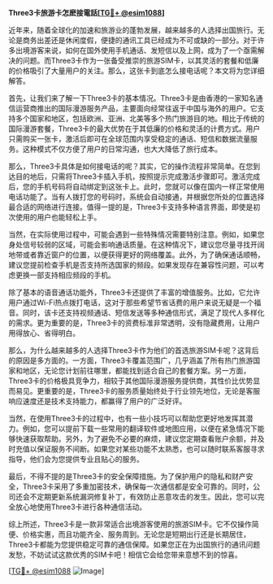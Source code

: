 **Three3卡旅游卡怎麽接電話[[TG💪+ @esim1088](https://t.me/s/esim1088)]**

近年来，随着全球化的加速和旅游业的蓬勃发展，越来越多的人选择出国旅行。无论是商务出差还是休闲度假，便捷的通讯工具已经成为不可或缺的一部分。对于许多出境游客来说，如何在国外使用手机通话、发短信以及上网，成为了一个亟需解决的问题。而Three3卡作为一张备受推崇的旅游SIM卡，以其灵活的套餐和低廉的价格吸引了大量用户的关注。那么，这张卡到底怎么接电话呢？本文将为您详细解答。

首先，让我们来了解一下Three3卡的基本情况。Three3卡是由香港的一家知名通信运营商推出的国际漫游服务产品，主要面向经常往返于中国与海外的用户。它支持多个国家和地区，包括欧洲、亚洲、北美等多个热门旅游目的地。相比于传统的国际漫游套餐，Three3卡的最大优势在于其低廉的价格和灵活的计费方式。用户只需购买一张卡，激活后即可在全球范围内享受稳定的通话、短信和数据流量服务。这种模式不仅方便了用户的日常沟通，也大大降低了旅行成本。

那么，Three3卡具体是如何接电话的呢？其实，它的操作流程非常简单。在您到达目的地后，只需将Three3卡插入手机，按照提示完成激活步骤即可。激活完成后，您的手机号码将自动绑定到这张卡上。此时，您就可以像在国内一样正常使用电话功能了。当有人拨打您的号码时，系统会自动接通，并根据您所处的位置选择最合适的网络进行连接。值得一提的是，Three3卡支持多种语言界面，即使是初次使用的用户也能轻松上手。

当然，在实际使用过程中，可能会遇到一些特殊情况需要特别注意。例如，如果您身处信号较弱的区域，可能会影响通话质量。在这种情况下，建议您尽量寻找开阔地带或者靠近窗户的位置，以便获得更好的网络覆盖。此外，为了确保通话顺畅，建议您提前检查手机是否支持所选国家的频段。如果发现存在兼容性问题，可以考虑更换一部支持相应频段的手机。

除了基本的语音通话功能外，Three3卡还提供了丰富的增值服务。比如，它允许用户通过Wi-Fi热点拨打电话，这对于那些希望节省话费的用户来说无疑是一个福音。同时，该卡还支持视频通话、短信发送等多种通信形式，满足了现代人多样化的需求。更为重要的是，Three3卡的资费标准非常透明，没有隐藏费用，让用户用得放心、省得明白。

那么，为什么越来越多的人选择Three3卡作为他们的首选旅游SIM卡呢？这背后的原因是多方面的。一方面，Three3卡覆盖范围广，几乎涵盖了所有热门旅游国家和地区，无论您计划前往哪里，都能找到适合自己的套餐方案。另一方面，Three3卡的价格极具竞争力，相较于其他国际漫游服务提供商，其性价比优势显而易见。更重要的是，Three3卡的服务质量始终处于行业领先地位，无论是客服响应速度还是技术支持能力，都赢得了用户的广泛好评。

当然，在使用Three3卡的过程中，也有一些小技巧可以帮助您更好地发挥其潜力。例如，您可以提前下载一些常用的翻译软件或地图应用，以便在紧急情况下能够快速获取帮助。另外，为了避免不必要的麻烦，建议您定期查看账户余额，并及时充值以保证服务不间断。如果您对某些功能不太熟悉，也可以随时联系客服寻求指导，他们会为您提供专业且贴心的服务。

最后，不得不提的是Three3卡的安全保障措施。为了保护用户的隐私和财产安全，Three3卡采用了多重加密技术，确保每一次通信都是安全可靠的。同时，公司还会不定期更新系统漏洞修复补丁，有效防止恶意攻击的发生。因此，您可以完全放心地使用Three3卡进行各种通信活动。

综上所述，Three3卡是一款非常适合出境游客使用的旅游SIM卡。它不仅操作简便、价格实惠，而且功能齐全、服务周到。无论您是短期出行还是长期居住，Three3卡都能为您提供稳定可靠的通信保障。如果您正在为出国旅行的通讯问题发愁，不妨试试这款优秀的SIM卡吧！相信它会给您带来意想不到的惊喜。

[[TG💪+ @esim1088](https://t.me/s/esim1088) ![Image](https://i.postimg.cc/4NQfJmqS/Snipaste-2025-05-13-00-14-12.png)]